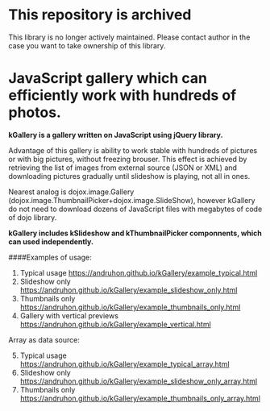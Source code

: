 # This repository is archived

This library is no longer actively maintained. Please contact author in the case you want to take ownership of this library. 

# JavaScript gallery which can efficiently work with hundreds of photos.

**kGallery is a gallery written on JavaScript using jQuery library.**

Advantage of this gallery is ability to work stable with hundreds of pictures or with big pictures, without freezing brouser. This effect is achieved by retrieving the list of images from external source (JSON or XML) and downloading pictures gradually until slideshow is playing, not all in ones.


Nearest analog is dojox.image.Gallery (dojox.image.ThumbnailPicker+dojox.image.SlideShow), however kGallery do not need to download dozens of JavaScript files with megabytes of code of dojo library.

**kGallery includes kSlideshow and kThumbnailPicker componnents, which can used independently.**

####Examples of usage:
1. Typical usage https://andruhon.github.io/kGallery/example_typical.html
2. Slideshow only https://andruhon.github.io/kGallery/example_slideshow_only.html
3. Thumbnails only https://andruhon.github.io/kGallery/example_thumbnails_only.html
4. Gallery with vertical previews https://andruhon.github.io/kGallery/example_vertical.html

Array as data source:

5. Typical usage https://andruhon.github.io/kGallery/example_typical_array.html
6. Slideshow only https://andruhon.github.io/kGallery/example_slideshow_only_array.html
7. Thumbnails only https://andruhon.github.io/kGallery/example_thumbnails_only_array.html
